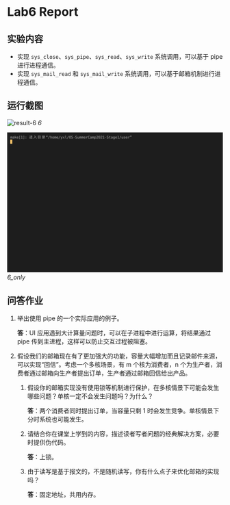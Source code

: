 # Lab6 Report

## 实验内容

- 实现 `sys_close`、`sys_pipe`、`sys_read`、`sys_write` 系统调用，可以基于 pipe 进行进程通信。
- 实现 `sys_mail_read` 和 `sys_mail_write` 系统调用，可以基于邮箱机制进行进程通信。

## 运行截图

![result-6](./result-6.gif)
_6_

![result-6_only](./result-6_only.gif)
_6_only_

## 问答作业

1. 举出使用 pipe 的一个实际应用的例子。

   **答**：UI 应用遇到大计算量问题时，可以在子进程中进行运算，将结果通过 pipe 传到主进程，这样可以防止交互过程被阻塞。

2. 假设我们的邮箱现在有了更加强大的功能，容量大幅增加而且记录邮件来源，可以实现“回信”。考虑一个多核场景，有 m 个核为消费者，n 个为生产者，消费者通过邮箱向生产者提出订单，生产者通过邮箱回信给出产品。

   1. 假设你的邮箱实现没有使用锁等机制进行保护，在多核情景下可能会发生哪些问题？单核一定不会发生问题吗？为什么？

      **答**：两个消费者同时提出订单，当容量只剩 1 时会发生竞争。单核情景下分时系统也可能发生。

   2. 请结合你在课堂上学到的内容，描述读者写者问题的经典解决方案，必要时提供伪代码。

      **答**：上锁。

   3. 由于读写是基于报文的，不是随机读写，你有什么点子来优化邮箱的实现吗？

      **答**：固定地址，共用内存。
